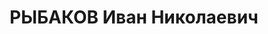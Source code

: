 ---
title: РЫБАКОВ Иван Николаевич
description: 'Род. в 1906, Куйбышевская обл., Чердаклинский р-н, с. Архангельское,
  русский, обр.: высшее, б/п. Проживал: Томск. Индустриальный институт, ассистент
  института

  Арестован 28.08.1936. Обв.: троцк. фаш-терр. орг-я. Приговор: 28.04.1937 – ВМН.
  Расстрелян 28.04.1937.

  Реабилитирован 12.07.1957'
---